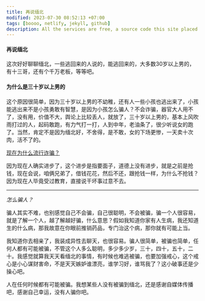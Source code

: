 ```yaml
---
title: 再说缅北
modified: 2023-07-30 08:52:13 +07:00
tags: [boooo, netlify, jekyll, github]
description: All the services are free, a source code this site placed on github repository and intergration with netlify service, another service that you can use is github page for hosting your own static site.
---
```


####  再说缅北

这次好好聊聊缅北，一些逃回来的人说的，能逃回来的，大多数30岁以上男的，有十三哥，还有个千万老板，等等吧。

#### 为什么是三十岁以上男的  

这个原因很简单，因为三十岁以上男的不幼稚，还有人一些小孩也逃出来了，小孩能逃出来不是小孩勇敢有智慧，是因为小孩怎么骗人？不会诈骗，器官大人用不了，没有用，价值不大，舆论上比较丢人，就放了，三十岁以上男的，基本上风吹雨打过的人，起码敢跑，有力气打一打，人到中年，老油条了，很少听说女的跑了。当然，肯定不是因为缅北好，不舍得，是不敢，女的下场更惨，一天卖十次肉，活不了的。

<u>现在为什么流行诈骗？</u>

因为现在人确实进步了，这个进步是指要面子，道德上没有进步，就是之前是抢钱，现在会说，咱俩兄弟了，借钱花花，然后不还，跟抢钱一样，为什么不抢钱？因为现在人毕竟受过教育，直接说干坏事过意不去。

****

*怎么骗人？*

骗人其实不难，也别感觉自己不会骗，自己很聪明，不会被骗，骗一个人很容易，就是了解一个人，越了解越好骗，什么意思？假如我知道你家有人生病，我还知道生的什么病，那我故意在你眼前推销药品，专门治这个病，那你就有可能上当。

我知道你去相亲了，我装成异性去聊天，也很容易。骗人很简单，被骗也简单，任何人都有可能被骗，不管这个人多么聪明，多少多少岁，三十，四十，五十，二十。我感觉就算我天天看缅北的事情，有时候也难逃被骗，也要加强戒心，这个戒心是小心谋财害命，不是天天嫉妒谁漂亮，谁学习好，谁骂我了？这小破事还是少操心吧。

人在任何时候都有可能被骗。我想某些人没有被骗到缅北，还是感谢自媒体传播吧，感谢自己幸运，没有人骗你吧。

